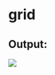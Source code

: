 # grid

## Output:
![](https://raw.githubusercontent.com/madjestic/grid/master/Projects/Haskell/grid/output.png)
